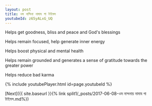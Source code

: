```yaml
---
layout: post
title: ওম নান্দিনা নামায গা টাইমস
youtubeId: z65yALxG_UQ
---
```

 
 
Helps get goodness, bliss and peace and God's blessings
 
Helps remain focused, help generate inner energy 
 
Helps boost physical and mental health 
 
Helps remain grounded and generates a sense of gratitude towards the greater power 
 
Helps reduce bad karma
 
 
 
 


{% include youtubePlayer.html id=page.youtubeId %}
 
[Next]({{ site.baseurl }}{% link  split1/_posts/2017-06-08-ওম নান্দনায় নামায গা টাইমস.md%})
 
